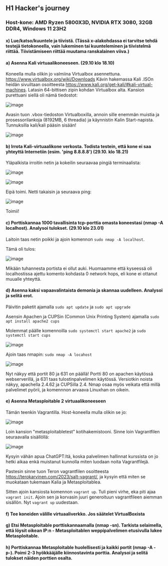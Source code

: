 ## H1 Hacker's journey
### Host-kone: AMD Ryzen 5800X3D, NVIDIA RTX 3080, 32GB DDR4, Windows 11 23H2

#### x) Lue/katso/kuuntele ja tiivistä. (Tässä x-alakohdassa ei tarvitse tehdä testejä tietokoneella, vain lukeminen tai kuunteleminen ja tiivistelmä riittää. Tiivistämiseen riittää muutama ranskalainen viiva.)



#### a) Asenna Kali virtuaalikoneeseen. (29.10 klo 18.10)
Koneella mulla olikin jo valmiina Virtualbox asennettuna. https://www.virtualbox.org/wiki/Downloads 
Kävin hakemassa Kali .ISOn heidän sivuiltaan osoitteesta https://www.kali.org/get-kali/#kali-virtual-machines.
Latasin 64-bittisen zipin kohdan Virtualbox alta. Kansion purettuani siellä oli nämä tiedostot:

![image](https://github.com/user-attachments/assets/07d8cd57-4172-4c1f-adfb-2e5fd71c7129)

Avasin tuon .vbox-tiedoston Virtualboxilla, annoin sille enemmän muistia ja prosessorilankoja (8192MB, 6 threadia) ja käynnistin Kalin Start-napista. 
Tunnuksilla kali/kali pääsin sisään!

![image](https://github.com/user-attachments/assets/e22b7418-e2fa-4c15-8045-29a93d055413)

#### b) Irrota Kali-virtuaalikone verkosta. Todista testein, että kone ei saa yhteyttä Internetiin (esim. 'ping 8.8.8.8') (29.10. klo 18.21)
Yläpalkista irroitin netin ja kokeilin seuraavaa pingiä terminaalista: 

![image](https://github.com/user-attachments/assets/e7d23855-c212-4a37-a3f5-0c81d8906c86)

![image](https://github.com/user-attachments/assets/ac1a69ce-ef7f-47e7-86eb-d45f7bbf0a03)

Eipä toimi. Netti takaisin ja seuraava ping:

![image](https://github.com/user-attachments/assets/343b2947-5d21-49e1-a1f4-b40343812d29)

Toimii!
  
####   c) Porttiskannaa 1000 tavallisinta tcp-porttia omasta koneestasi (nmap -A localhost). Analysoi tulokset. (29.10 klo 23.01)

Laitoin taas netin poikki ja ajoin komennon ```sudo nmap -A localhost```.

Tämä oli tulos: 

![image](https://github.com/user-attachments/assets/957d7075-f1a8-40b2-a1db-b64fc0835283)

Mikään tuhannesta portista ei ollut auki. Huomaamme että kyseessä oli localhostissa ajettu komento kohdasta 0 network hops, eli kone ei ottanut muualle yhteyttä. 
  
####   d) Asenna kaksi vapaavalintaista demonia ja skannaa uudelleen. Analysoi ja selitä erot.

Päivitin paketit ajamalla `sudo apt update` ja `sudo apt upgrade`

Asensin Apachen ja CUPSin (Common Unix Printing System) ajamalla `sudo apt install apache2 cups`

Molemmat päälle komennoilla `sudo systemctl start apache2` ja `sudo systemctl start cups`

![image](https://github.com/user-attachments/assets/a47ed264-58d6-4bbc-ac61-ec2cd73ea9b4)

Ajoin taas nmapin: `sudo nmap -A locahost`

![image](https://github.com/user-attachments/assets/e09e3401-0670-4165-8801-8c593e7a3758)

Nyt näkyy että portit 80 ja 631 on päällä! Portti 80 on apachen käytössä webserverillä, ja 631 taas tulostinpalvelimen käytössä. Versiotkin noista näkyy, apachella 2.4.62 ja CUPSilla 2.4. Nmap osaa myös veikata että millä palvelimet pyörii, ja komennnon arvaava Linuxhan on oikein. 

####   e) Asenna Metasploitable 2 virtuaalikoneeseen

Tämän teenkin Vagrantilla. Host-koneella mulla olikin se jo:

![image](https://github.com/user-attachments/assets/c31ae6e9-aa6e-4cc2-870e-d3ff6b64a58a)

Loin kansion "metasploitabletest" kotihakemistooni. Sinne loin Vagrantfilen seuraavalla sisällöllä:

![image](https://github.com/user-attachments/assets/6810f0fd-fded-4eae-b528-01245fd3af84)

Kysyin vähän apua ChatGPT:ltä, koska palvelimen hallinnat kurssista on jo hetki aikaa enkä muistanut kunnolla miten luodaan noita Vagrantfilejä. 

Pastesin sinne tuon Teron vagrantfilen osoitteesta https://terokarvinen.com/2023/salt-vagrant/, ja kysyin että miten se muokataan tukemaan Kalia ja Metasploitablea. 

Sitten ajoin kansiosta komennon `vagrant up`.
Tuli pieni virhe, eka piti ajaa `vagrant init`. Ajoin sen ja korvasin juuri generoituun vagrantfileen aiemman sisällön. Nyt `vagrant up` uudestaan. 

####   f) Tee koneiden välille virtuaaliverkko. Jos säätelet VirtualBoxista


        
#### g) Etsi Metasploitable porttiskannaamalla (nmap -sn). Tarkista selaimella, että löysit oikean IP:n - Metasploitablen weppipalvelimen etusivulla lukee Metasploitable.


#### h) Porttiskannaa Metasploitable huolellisesti ja kaikki portit (nmap -A -p-). Poimi 2-3 hyökkääjälle kiinnostavinta porttia. Analysoi ja selitä tulokset näiden porttien osalta.

